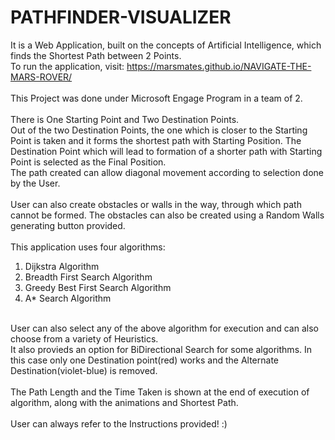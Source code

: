 # PATHFINDER-VISUALIZER
It is a Web Application, built on the concepts of Artificial Intelligence, which finds the Shortest Path between 2 Points.<br>
To run the application, visit: https://marsmates.github.io/NAVIGATE-THE-MARS-ROVER/
<br><br>
This Project was done under Microsoft Engage Program in a team of 2.
<br><br>
There is One Starting Point and Two Destination Points.
<br>
Out of the two Destination Points, the one which is closer to the Starting Point is taken and it forms the shortest path with Starting Position.
The Destination Point which will lead to formation of a shorter path with Starting Point is selected as the Final Position.
<br>
The path created can allow diagonal movement according to selection done by the User.
<br><br>
User can also create obstacles or walls in the way, through which path cannot be formed. The obstacles can also be created using a Random Walls generating button provided. 
<br><br>
This application uses four algorithms: 
<br>
1. Dijkstra Algorithm
2. Breadth First Search Algorithm
3. Greedy Best First Search Algorithm
4. A* Search Algorithm
<br>
User can also select any of the above algorithm for execution and can also choose from a variety of Heuristics.
<br>
It also provieds an option for BiDirectional Search for some algorithms. In this case only one Destination point(red) works and the Alternate Destination(violet-blue) is removed.
<br><br>
The Path Length and the Time Taken is shown at the end of execution of algorithm, along with the animations and Shortest Path. 
<br>
<br>
User can always refer to the Instructions provided! :)
